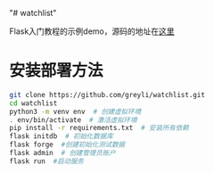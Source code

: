"# watchlist" 

Flask入门教程的示例demo，源码的地址在[这里](https://github.com/greyli/watchlist)

# 安装部署方法
```bash
git clone https://github.com/greyli/watchlist.git
cd watchlist
python3 -m venv env  # 创建虚拟环境
. env/bin/activate  # 激活虚拟环境
pip install -r requirements.txt  # 安装所有依赖
flask initdb  # 初始化数据库
flask forge  #创建初始化测试数据
flask admin  # 创建管理员账户
flask run  #启动服务
```